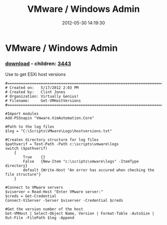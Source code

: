 ﻿---
pid:            3441
poster:         Clint Jones
title:          VMware / Windows Admin
date:           2012-05-30 14:19:30
format:         posh
parent:         0
parent:         0
children:       3443
---

# VMware / Windows Admin

### [download](3441.ps1) - children: [3443](3443.md)

Use to get ESXi host versions

```posh
#========================================================================
# Created on:   5/17/2012 2:03 PM
# Created by:   Clint Jones
# Organization: Virtually Genius!
# Filename:     Get-VMHostVersions
#========================================================================

#Import modules
Add-PSSnapin "Vmware.VimAutomation.Core"

#Path to the log files
$log = "C:\Scripts\VMware\Logs\hostversions.txt"

#Creates directory structure for log files
$pathverif = Test-Path -Path c:\scripts\vmware\logs
switch ($pathverif)
    {
        True    {}
        False   {New-Item "c:\scripts\vmware\logs" -ItemType directory}
        default {Write-Host "An error has occured when checking the file structure"}
    }

#Connect to VMware servers
$viserver = Read-Host "Enter VMware server:"
$creds = Get-Credential
Connect-ViServer -Server $viserver -Credential $creds

#Get the version number of the host
Get-VMHost | Select-Object Name, Version | Format-Table -AutoSize | Out-File -FilePath $log -Append

```

